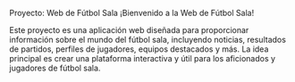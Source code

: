 Proyecto: Web de Fútbol Sala
¡Bienvenido a la Web de Fútbol Sala!

Este proyecto es una aplicación web diseñada para proporcionar información sobre el mundo del fútbol sala, incluyendo noticias, resultados de partidos, perfiles de jugadores, equipos destacados y más. La idea principal es crear una plataforma interactiva y útil para los aficionados y jugadores de fútbol sala.
